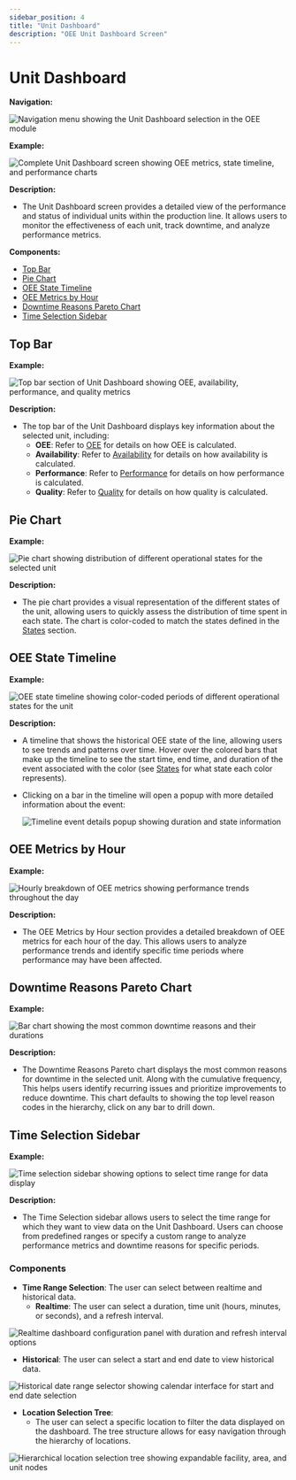 ```yaml
---
sidebar_position: 4
title: "Unit Dashboard"
description: "OEE Unit Dashboard Screen"
---
```


# Unit Dashboard

**Navigation:**

![Navigation menu showing the Unit Dashboard selection in the OEE module](./images/unit-dashboard-navigation.png)

**Example:**

![Complete Unit Dashboard screen showing OEE metrics, state timeline, and performance charts](./images/unit-dashboard-full.png)

**Description:**
- The Unit Dashboard screen provides a detailed view of the performance and status of individual units within the production line. It allows users to monitor the effectiveness of each unit, track downtime, and analyze performance metrics.

**Components:**
- [Top Bar](#top-bar)
- [Pie Chart](#pie-chart)
- [OEE State Timeline](#oee-state-timeline)
- [OEE Metrics by Hour](#oee-metrics-by-hour)
- [Downtime Reasons Pareto Chart](#downtime-reasons-pareto-chart)
- [Time Selection Sidebar](#time-selection-sidebar)

## Top Bar
**Example:**

![Top bar section of Unit Dashboard showing OEE, availability, performance, and quality metrics](./images/unit-dashboard-top-bar.png)

**Description:**
- The top bar of the Unit Dashboard displays key information about the selected unit, including:
  - **OEE**: Refer to [OEE](terms-and-definitions#oee-overall-equipment-effectiveness) for details on how OEE is calculated.
  - **Availability**: Refer to [Availability](terms-and-definitions#availability) for details on how availability is calculated.
  - **Performance**: Refer to [Performance](terms-and-definitions#performance) for details on how performance is calculated.
  - **Quality**: Refer to [Quality](terms-and-definitions#quality) for details on how quality is calculated.


## Pie Chart
**Example:**

![Pie chart showing distribution of different operational states for the selected unit](./images/unit-dashboard-pie-chart.png)

**Description:**
- The pie chart provides a visual representation of the different states of the unit, allowing users to quickly assess the distribution of time spent in each state. The chart is color-coded to match the states defined in the [States](setup#states) section.

## OEE State Timeline
**Example:**

![OEE state timeline showing color-coded periods of different operational states for the unit](./images/unit-dashboard-state-timeline.png)

**Description:**
- A timeline that shows the historical OEE state of the line, allowing users to see trends and patterns over time. Hover over the colored bars that make up the timeline to see the start time, end time, and duration of the event associated with the color (see [States](setup#states) for what state each color represents).
- Clicking on a bar in the timeline will open a popup with more detailed information about the event:
  
  ![Timeline event details popup showing duration and state information](./images/timeline-event-details.png)
  
## OEE Metrics by Hour
**Example:**

![Hourly breakdown of OEE metrics showing performance trends throughout the day](./images/unit-dashboard-metrics-by-hour.png)

**Description:**
- The OEE Metrics by Hour section provides a detailed breakdown of OEE metrics for each hour of the day. This allows users to analyze performance trends and identify specific time periods where performance may have been affected.

## Downtime Reasons Pareto Chart
**Example:**

![Bar chart showing the most common downtime reasons and their durations](./images/unit-dashboard-top-downtime.png)

**Description:**
- The Downtime Reasons Pareto chart displays the most common reasons for downtime in the selected unit. Along with the cumulative frequency, This helps users identify recurring issues and prioritize improvements to reduce downtime. This chart defaults to showing the top level reason codes in the hierarchy, click on any bar to drill down.

## Time Selection Sidebar
**Example:**

![Time selection sidebar showing options to select time range for data display](./images/unit-dashboard-time-selection.png)

**Description:**
- The Time Selection sidebar allows users to select the time range for which they want to view data on the Unit Dashboard. Users can choose from predefined ranges or specify a custom range to analyze performance metrics and downtime reasons for specific periods.

### Components

- **Time Range Selection**: The user can select between realtime and historical data.
  - **Realtime**: The user can select a duration, time unit (hours, minutes, or seconds), and a refresh interval.

![Realtime dashboard configuration panel with duration and refresh interval options](images/unit-dashboard-realtime-config-panel.png)

  - **Historical**: The user can select a start and end date to view historical data.

![Historical date range selector showing calendar interface for start and end date selection](images/unit-dashboard-historical-date-selector.png)

- **Location Selection Tree**: 
  - The user can select a specific location to filter the data displayed on the dashboard. The tree structure allows for easy navigation through the hierarchy of locations.

![Hierarchical location selection tree showing expandable facility, area, and unit nodes](images/unit-dashboard-location-hierarchy-tree.png)
